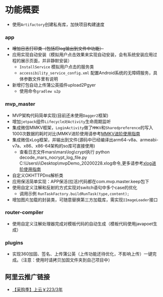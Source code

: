 

# 功能概要
   * 使用`Artifactory`创建私有库，加快项目构建速度

### app
   * ~~增加日志打印类（包括将log输出到文件中功能）~~
   * 应用实现自动安装（模拟用户点击效果来实现自动安装，会有系统安装应用过程的展示页面，并非静默安装）
       + `InstallService` 模拟用户点击的服务类
       + `accessibility_service_config.xml` 配置Android系统的无障碍服务，具体参数文件里有说明
   * 新增打包自动上传蒲公英插件upload2Pgyer
       + 使用命令`gradlew u2p`

### mvp_master
   * MVP架构代码简单实现(目前还未使用`Dagger2`框架)
   * 增加`jetpack`组件`Lifecycle对Activity`生命周期监听
   * 集成微信MMKV框架，`LoginActivity`做了`MMKV`和`Sharedpreference`的写入1000次数据的耗时对比(MMKV进阶使用请参考[MMKV进阶使用指南](https://github.com/Tencent/MMKV/wiki/android_advance_cn)
   * 集成微信xLog框架，并输出到文件(源码中已经编译出arm64-v8a、armeabi-v7a、x86、x86-64架构的so库可直接使用)
       + 查看日志文件mars\mars\log\crypt执行 python decode_mars_nocrypt_log_file.py C:\Users\i\Desktop\mvpDemo_20200228.xlog命令,更多请参考[xlog进阶使用指南](https://github.com/Tencent/mars/wiki/Mars-Android-%E6%8E%A5%E5%85%A5%E6%8C%87%E5%8D%97)
   * 自定义OKHTTPDns解析类
   * 应用保活简单实现：APP保活(拉活)代码都在com.mvp.master.keep包下
   * 使用自定义注解和反射的方式实现对switch语句中多个case的优化
       + 调用示例 `RunTaskFactory.buildRunTask(type,content);`
   * 增加图片加载的封装类，可随意替换第三方加载库，需实现`IImageLoader`接口

### router-compiler
   * 使用自定义注解处理器完成对模板代码的自动生成（模板代码使用javapoet生成）

### plugins
   * 实现360加固、签名、上传蒲公英（上传功能还待优化，不影响上传）一键完成。（注意：使用时请拷贝加固文件夹到自己项目中）

## 阿里云推广链接
   * [【采购季】上云￥223/3年](https://www.aliyun.com/sale-season/2020/procurement-new-members?userCode=vrdfg70n)








